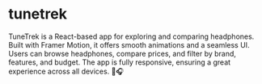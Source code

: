 # tunetrek
TuneTrek is a React-based app for exploring and comparing headphones. Built with Framer Motion, it offers smooth animations and a seamless UI. Users can browse headphones, compare prices, and filter by brand, features, and budget. The app is fully responsive, ensuring a great experience across all devices. 🚀🎧
